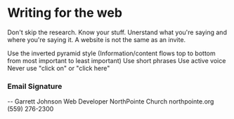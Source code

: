 # Writing for the web

Don't skip the research. Know your stuff.
Unerstand what you're saying and where you're saying it. A website is not the same as an invite.

Use the inverted pyramid style (Information/content flows top to bottom from most important to least important)
Use short phrases
Use active voice
Never use "click on" or "click here"


### Email Signature

-- 
Garrett Johnson
Web Developer
NorthPointe Church
northpointe.org
(559) 276-2300